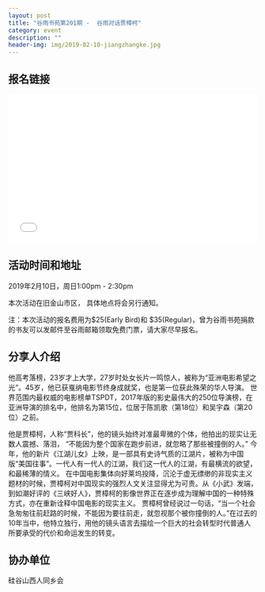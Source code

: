 ```yaml
---
layout: post
title: "谷雨书苑第201期 -  谷雨对话贾樟柯"
category: event
description: ""
header-img: img/2019-02-10-jiangzhangke.jpg
---
```


## 报名链接
<div style="width:100%; text-align:left;" ><iframe src="//eventbrite.com/tickets-external?eid=55395565628&ref=etckt" frameborder="0" height="300" width="100%" vspace="0" hspace="0" marginheight="5" marginwidth="5" scrolling="auto" allowtransparency="true"></iframe></div>

## 活动时间和地址
2019年2月10日，周日1:00pm - 2:30pm

本次活动在旧金山市区， 具体地点将会另行通知。

注：本次活动的报名费用为$25(Early Bird)和 $35(Regular)，曾为谷雨书苑捐款的书友可以发邮件至谷雨邮箱领取免费门票，请大家尽早报名。

## 分享人介绍
他高考落榜，23岁才上大学，27岁时处女长片一鸣惊人，被称为“亚洲电影希望之光”。45岁，他已获戛纳电影节终身成就奖，也是第一位获此殊荣的华人导演。 世界范围内最权威的电影榜单TSPDT，2017年版的影史最伟大的250位导演榜，在亚洲导演的排名中，他排名为第15位，位居于陈凯歌（第18位）和吴宇森（第20位）之前。  
 
他是贾樟柯，人称“贾科长”，他的镜头始终对准最卑微的个体，他拍出的现实让无数人震撼、落泪， “不能因为整个国家在跑步前进，就忽略了那些被撞倒的人。” 今年，他的新片《江湖儿女》上映，是一部具有史诗气质的江湖片，被称为中国版“美国往事”。一代人有一代人的江湖，我们这一代人的江湖，有最横流的欲望，和最稀薄的情义。 在中国电影集体向好莱坞投降，沉沦于虚无缥缈的非现实主义题材的时候，贾樟柯对中国现实的强烈人文关注显得尤为可贵。从《小武》发端，到如潮好评的《三峡好人》，贾樟柯的影像世界正在逐步成为理解中国的一种特殊方式，亦在重新诠释中国电影的现实主义。    贾樟柯曾经说过一句话，“当一个社会急匆匆往前赶路的时候，不能因为要往前走，就忽视那个被你撞倒的人。”在过去的10年当中，他特立独行，用他的镜头语言去描绘一个巨大的社会转型时代普通人所要承受的代价和命运发生的转变。

## 协办单位
硅谷山西人同乡会
